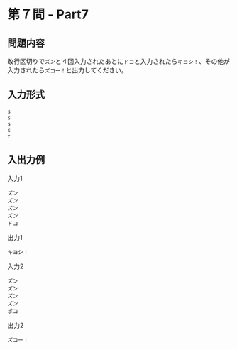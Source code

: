 # 第７問 - Part7

## 問題内容
改行区切りで`ズン`と４回入力されたあとに`ドコ`と入力されたら`キヨシ！`、その他が入力されたら`ズコー！`と出力してください。

## 入力形式
```
s
s
s
s
t
```

## 入出力例

入力1  
```
ズン
ズン
ズン
ズン
ドコ
```

出力1  
```
キヨシ！
```

入力2  
```
ズン
ズン
ズン
ズン
ポコ
```

出力2  
```
ズコー！
```
